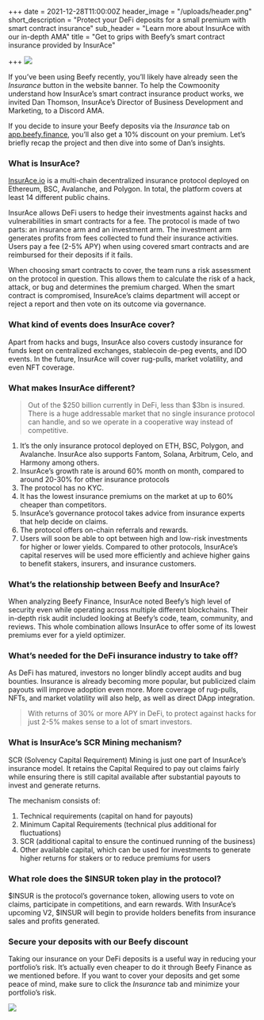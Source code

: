 +++
date = 2021-12-28T11:00:00Z
header_image = "/uploads/header.png"
short_description = "Protect your DeFi deposits for a small premium with smart contract insurance"
sub_header = "Learn more about InsurAce with our in-depth AMA"
title = "Get to grips with Beefy’s smart contract insurance provided by InsurAce"

+++
![](/uploads/header.png)

If you’ve been using Beefy recently, you’ll likely have already seen the _Insurance_ button in the website banner. To help the Cowmoonity understand how InsurAce’s smart contract insurance product works, we invited Dan Thomson, InsurAce’s Director of Business Development and Marketing, to a Discord AMA.

If you decide to insure your Beefy deposits via the _Insurance_ tab on [app.beefy.finance](app.beefy.finance), you’ll also get a 10% discount on your premium. Let’s briefly recap the project and then dive into some of Dan’s insights.

### What is InsurAce?

[InsurAce.io](InsurAce.io) is a multi-chain decentralized insurance protocol deployed on Ethereum, BSC, Avalanche, and Polygon. In total, the platform covers at least 14 different public chains.

InsurAce allows DeFi users to hedge their investments against hacks and vulnerabilities in smart contracts for a fee. The protocol is made of two parts: an insurance arm and an investment arm. The investment arm generates profits from fees collected to fund their insurance activities. Users pay a fee (2-5% APY) when using covered smart contracts and are reimbursed for their deposits if it fails.

When choosing smart contracts to cover, the team runs a risk assessment on the protocol in question. This allows them to calculate the risk of a hack, attack, or bug and determines the premium charged. When the smart contract is compromised, InsureAce’s claims department will accept or reject a report and then vote on its outcome via governance.

### What kind of events does InsurAce cover?

Apart from hacks and bugs, InsurAce also covers custody insurance for funds kept on centralized exchanges, stablecoin de-peg events, and IDO events. In the future, InsurAce will cover rug-pulls, market volatility, and even NFT coverage.

### What makes InsurAce different?

> Out of the $250 billion currently in DeFi, less than $3bn is insured. There is a huge addressable market that no single insurance protocol can handle, and so we operate in a cooperative way instead of competitive.

1. It’s the only insurance protocol deployed on ETH, BSC, Polygon, and Avalanche. InsurAce also supports Fantom, Solana, Arbitrum, Celo, and Harmony among others.
2. InsurAce’s growth rate is around 60% month on month, compared to around 20-30% for other insurance protocols
3. The protocol has no KYC.
4. It has the lowest insurance premiums on the market at up to 60% cheaper than competitors.
5. InsurAce’s governance protocol takes advice from insurance experts that help decide on claims.
6. The protocol offers on-chain referrals and rewards.
7. Users will soon be able to opt between high and low-risk investments for higher or lower yields. Compared to other protocols, InsurAce’s capital reserves will be used more efficiently and achieve higher gains to benefit stakers, insurers, and insurance customers.

### What’s the relationship between Beefy and InsurAce?

When analyzing Beefy Finance, InsurAce noted Beefy’s high level of security even while operating across multiple different blockchains. Their in-depth risk audit included looking at Beefy’s code, team, community, and reviews. This whole combination allows InsurAce to offer some of its lowest premiums ever for a yield optimizer.

### What’s needed for the DeFi insurance industry to take off?

As DeFi has matured, investors no longer blindly accept audits and bug bounties. Insurance is already becoming more popular, but publicized claim payouts will improve adoption even more. More coverage of rug-pulls, NFTs, and market volatility will also help, as well as direct DApp integration.

> With returns of 30% or more APY in DeFi, to protect against hacks for just 2-5% makes sense to a lot of smart investors.

### What is InsurAce’s SCR Mining mechanism?

SCR (Solvency Capital Requirement) Mining is just one part of InsurAce’s insurance model. It retains the Capital Required to pay out claims fairly while ensuring there is still capital available after substantial payouts to invest and generate returns.

The mechanism consists of:

1. Technical requirements (capital on hand for payouts)
2. Minimum Capital Requirements (technical plus additional for fluctuations)
3. SCR (additional capital to ensure the continued running of the business)
4. Other available capital, which can be used for investments to generate higher returns for stakers or to reduce premiums for users

### What role does the $INSUR token play in the protocol?

$INSUR is the protocol’s governance token, allowing users to vote on claims, participate in competitions, and earn rewards. With InsurAce’s upcoming V2, $INSUR will begin to provide holders benefits from insurance sales and profits generated.

### Secure your deposits with our Beefy discount

Taking our insurance on your DeFi deposits is a useful way in reducing your portfolio’s risk. It’s actually even cheaper to do it through Beefy Finance as we mentioned before. If you want to cover your deposits and get some peace of mind, make sure to click the _Insurance_ tab and minimize your portfolio’s risk.

![](/uploads/screenshot-2021-12-28-201213.png)